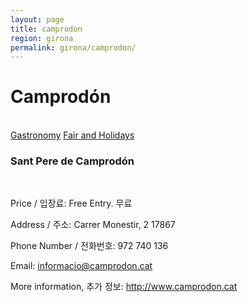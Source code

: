```yaml
---
layout: page
title: camprodon
region: girona
permalink: girona/camprodon/
---
```


# Camprodón
<br>
<a class="btn btn-info" href={{ "gastronomy" }} role="button">Gastronomy</a>
<a class="btn btn-info" href={{ "fair_and_holiday" }} role="button">Fair and Holidays</a>

### Sant Pere de Camprodón
<br>

Price / 입장료: Free Entry. 무료  

Address / 주소: Carrer Monestir, 2 17867  

Phone Number / 전화번호: 972 740 136  

Email: informacio@camprodon.cat  

More information, 추가 정보: <http://www.camprodon.cat>

<br><br><br><br>
